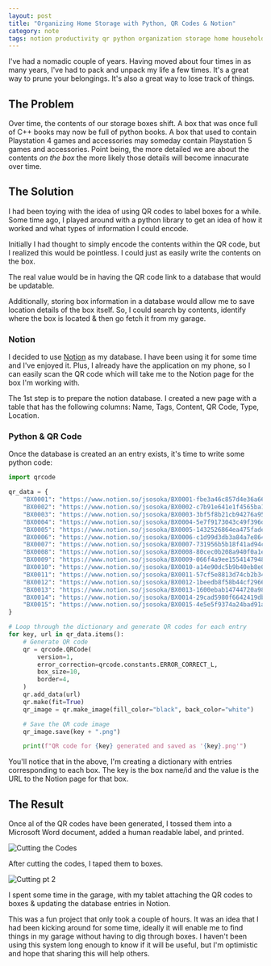 ```yaml
---
layout: post
title: "Organizing Home Storage with Python, QR Codes & Notion"
category: note
tags: notion productivity qr python organization storage home household tech
---
```


I've had a nomadic couple of years. Having moved about four times in as many years, I've had to pack and unpack my life 
a few times. It's a great way to prune your belongings. It's also a great way to lose track of things.


## The Problem

Over time, the contents of our storage boxes shift. A box that was once full of C++ books may now be full of python books. 
A box that used to contain Playstation 4 games and accessories may someday contain Playstation 5 games and accessories. 
Point being, the more detailed we are about the contents _on the box_ the more likely those details will become innacurate 
over time.

## The Solution

I had been toying with the idea of using QR codes to label boxes for a while. Some time ago, I played around with a python 
library to get an idea of how it worked and what types of information I could encode.

Initially I had thought to simply encode the contents within the QR code, but I realized this would be pointless. I could 
just as easily write the contents on the box. 

The real value would be in having the QR code link to a database that would be updatable.

Additionally, storing box information in a database would allow me to save location details of the box itself. So, I could 
search by contents, identify where the box is located & then go fetch it from my garage.

### Notion

I decided to use [Notion](https://www.notion.so/) as my database. I have been using it for some time and I've enjoyed it.
Plus, I already have the application on my phone, so I can easily scan the QR code which will take me to the Notion page 
for the box I'm working with.

The 1st step is to prepare the notion database. I created a new page with a table that has the following columns:
Name, Tags, Content, QR Code, Type, Location.



### Python & QR Code

Once the database is created an an entry exists, it's time to write some python code:

```python
import qrcode

qr_data = {
    "BX0001": "https://www.notion.so/jsosoka/BX0001-fbe3a46c857d4e36a660ed1db94cb09a?pvs=4",
    "BX0002": "https://www.notion.so/jsosoka/BX0002-c7b91e641e1f4565ba104efec3f50f68?pvs=4",
    "BX0003": "https://www.notion.so/jsosoka/BX0003-3bf5f8b21cb94276a95da590bc97ffaa?pvs=4",
    "BX0004": "https://www.notion.so/jsosoka/BX0004-5e7f9173043c49f396d2489cda1724ba?pvs=4",
    "BX0005": "https://www.notion.so/jsosoka/BX0005-1432526864ea475fade4931b4d16eeca?pvs=4",
    "BX0006": "https://www.notion.so/jsosoka/BX0006-c1d99d3db3a84a7e86432b5914b7e39c?pvs=4",
    "BX0007": "https://www.notion.so/jsosoka/BX0007-731956b5b18f41ad94c44e3642ffff31?pvs=4",
    "BX0008": "https://www.notion.so/jsosoka/BX0008-80cec0b208a940f0a1e77375de1fc137?pvs=4",
    "BX0009": "https://www.notion.so/jsosoka/BX0009-066f4a9ee155414794874a9d9496efd9?pvs=4",
    "BX0010": "https://www.notion.so/jsosoka/BX0010-a14e90dc5b9b40eb8e036161244a0543?pvs=4",
    "BX0011": "https://www.notion.so/jsosoka/BX0011-57cf5e8813d74cb2b342f2aff19bbc9e?pvs=4",
    "BX0012": "https://www.notion.so/jsosoka/BX0012-1beedb8f58b44cf29667471202992754?pvs=4",
    "BX0013": "https://www.notion.so/jsosoka/BX0013-1600ebab14744720a987fff40afd4d49?pvs=4",
    "BX0014": "https://www.notion.so/jsosoka/BX0014-29cad5980f6642419db0c46de0891f14?pvs=4",
    "BX0015": "https://www.notion.so/jsosoka/BX0015-4e5e5f9374a24bad91a43fc86b6f87d7?pvs=4"
}

# Loop through the dictionary and generate QR codes for each entry
for key, url in qr_data.items():
    # Generate QR code
    qr = qrcode.QRCode(
        version=1,
        error_correction=qrcode.constants.ERROR_CORRECT_L,
        box_size=10,
        border=4,
    )
    qr.add_data(url)
    qr.make(fit=True)
    qr_image = qr.make_image(fill_color="black", back_color="white")

    # Save the QR code image
    qr_image.save(key + ".png")

    print(f"QR code for {key} generated and saved as '{key}.png'")
```

You'll notice that in the above, I'm creating a dictionary with entries corresponding to each box. The key is the box
name/id and the value is the URL to the Notion page for that box.


## The Result

Once al of the QR codes have been generated, I tossed them into a Microsoft Word document, added a human readable label,
and printed.

![Cutting the Codes](https://media.johnsosoka.com/blog/2023-12-19/IMG_2205.jpeg)

After cutting the codes, I taped them to boxes.

![Cutting pt 2](https://media.johnsosoka.com/blog/2023-12-19/IMG_2208.jpeg)

I spent some time in the garage, with my tablet attaching the QR codes to boxes & updating the database
entries in Notion.

This was a fun project that only took a couple of hours. It was an idea that I had been kicking around for some time, 
ideally it will enable me to find things in my garage without having to dig through boxes. I haven't been using this 
system long enough to know if it will be useful, but I'm optimistic and hope that sharing this will help others.
